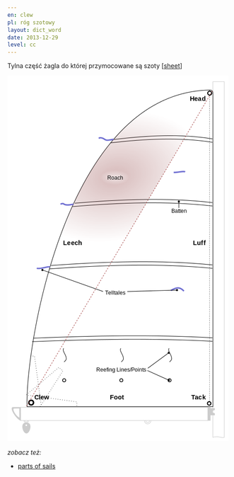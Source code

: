 ```yaml
---
en: clew
pl: róg szotowy
layout: dict_word
date: 2013-12-29
level: cc
---
```


Tylna część żagla do której przymocowane są szoty [[sheet](/dict/yacht-parts/sails/sheet.html)]

![części żagla](/img/dict/parts_of_a_sail.png)

*zobacz też:*

* [parts of sails](/dict/yacht-parts/sails/parts-of-sails.html)